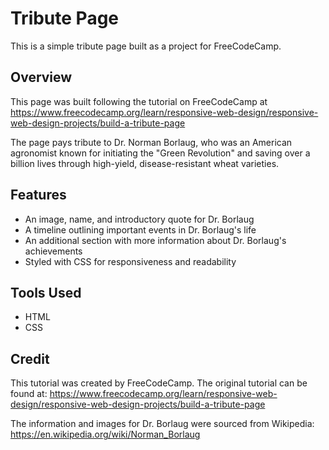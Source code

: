 # Tribute Page

This is a simple tribute page built as a project for FreeCodeCamp.

## Overview

This page was built following the tutorial on FreeCodeCamp at https://www.freecodecamp.org/learn/responsive-web-design/responsive-web-design-projects/build-a-tribute-page

The page pays tribute to Dr. Norman Borlaug, who was an American agronomist known for initiating the "Green Revolution" and saving over a billion lives through high-yield, disease-resistant wheat varieties.

## Features

- An image, name, and introductory quote for Dr. Borlaug
- A timeline outlining important events in Dr. Borlaug's life 
- An additional section with more information about Dr. Borlaug's achievements
- Styled with CSS for responsiveness and readability

## Tools Used

- HTML
- CSS

## Credit

This tutorial was created by FreeCodeCamp. The original tutorial can be found at: https://www.freecodecamp.org/learn/responsive-web-design/responsive-web-design-projects/build-a-tribute-page

The information and images for Dr. Borlaug were sourced from Wikipedia: https://en.wikipedia.org/wiki/Norman_Borlaug